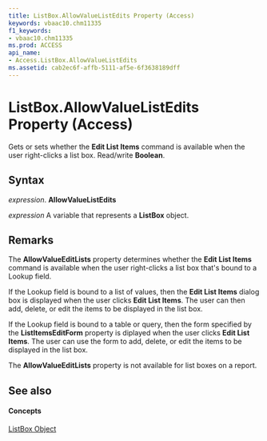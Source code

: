 ```yaml
---
title: ListBox.AllowValueListEdits Property (Access)
keywords: vbaac10.chm11335
f1_keywords:
- vbaac10.chm11335
ms.prod: ACCESS
api_name:
- Access.ListBox.AllowValueListEdits
ms.assetid: cab2ec6f-affb-5111-af5e-6f3638189dff
---
```



# ListBox.AllowValueListEdits Property (Access)

Gets or sets whether the  **Edit List Items** command is available when the user right-clicks a list box. Read/write **Boolean**.


## Syntax

 _expression_. **AllowValueListEdits**

 _expression_ A variable that represents a **ListBox** object.


## Remarks

The  **AllowValueEditLists** property determines whether the **Edit List Items** command is available when the user right-clicks a list box that's bound to a Lookup field.

If the Lookup field is bound to a list of values, then the  **Edit List Items** dialog box is displayed when the user clicks **Edit List Items**. The user can then add, delete, or edit the items to be displayed in the list box.

If the Lookup field is bound to a table or query, then the form specified by the  **ListItemsEditForm** property is diplayed when the user clicks **Edit List Items**. The user can use the form to add, delete, or edit the items to be displayed in the list box.

The  **AllowValueEditLists** property is not available for list boxes on a report.


## See also


#### Concepts


[ListBox Object](listbox-object-access.md)

